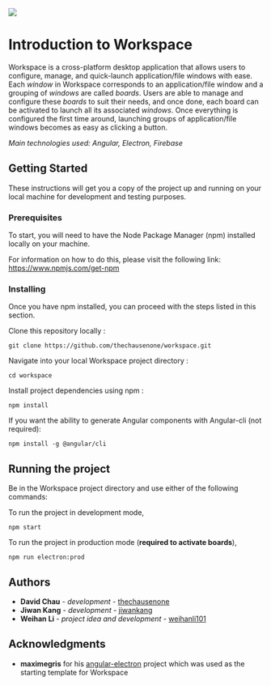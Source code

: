 [![](https://github.com/thechausenone/workspace/wiki/images/logo-with-text.png)](https://github.com/thechausenone/workspace/wiki)

# Introduction to Workspace

Workspace is a cross-platform desktop application that allows users to configure, manage, and quick-launch application/file windows with ease. Each _window_ in Workspace corresponds to an application/file window and a grouping of _windows_ are called _boards_. Users are able to manage and configure these _boards_ to suit their needs, and once done, each board can be activated to launch all its associated _windows_. Once everything is configured the first time around, launching groups of application/file windows becomes as easy as clicking a button.

_Main technologies used: Angular, Electron, Firebase_

## Getting Started

These instructions will get you a copy of the project up and running on your local machine for development and testing purposes.

### Prerequisites

To start, you will need to have the Node Package Manager (npm) installed locally on your machine. 

For information on how to do this, please visit the following link: https://www.npmjs.com/get-npm 

### Installing

Once you have npm installed, you can proceed with the steps listed in this section.

Clone this repository locally :

```
git clone https://github.com/thechausenone/workspace.git
```

Navigate into your local Workspace project directory :

```
cd workspace
```

Install project dependencies using npm :

```
npm install
```

If you want the ability to generate Angular components with Angular-cli (not required):

```
npm install -g @angular/cli
```

## Running the project

Be in the Workspace project directory and use either of the following commands:

To run the project in development mode,

```
npm start
```

To run the project in production mode (**required to activate boards**),

```
npm run electron:prod
```


## Authors

* **David Chau** - *development* - [thechausenone](https://github.com/thechausenone)
* **Jiwan Kang** - *development* - [jiwankang](https://github.com/jiwankang)
* **Weihan Li** - *project idea and development* - [weihanli101](https://github.com/weihanli101)

## Acknowledgments

* **maximegris** for his [angular-electron](https://github.com/maximegris/angular-electron) project which was used as the starting template for Workspace

